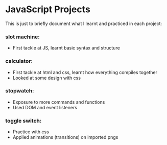 # JavaScript Projects

This is just to briefly document what I learnt and practiced in each project:

### slot machine:

- First tackle at JS, learnt basic syntax and structure

### calculator:

- First tackle at html and css, learnt how everything compiles together
- Looked at some design with css

### stopwatch:

- Exposure to more commands and functions
- Used DOM and event listeners

### toggle switch:

- Practice with css
- Applied animations (transitions) on imported pngs
